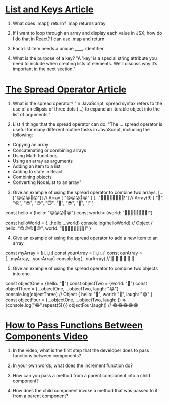 # [**List and Keys Article**](https://legacy.reactjs.org/docs/lists-and-keys.html)

1. What does .map() return?
.map returns array

2. If I want to loop through an array and display each value in JSX, how do I do that in React?
I can use .map and return

3. Each list item needs a unique ____.
identifier

4. What is the purpose of a key?
"A 'key' is a special string attribute you need to include when creating lists of elements. We’ll discuss why it’s important in the next section."


# [**The Spread Operator Article**](https://medium.com/coding-at-dawn/how-to-use-the-spread-operator-in-javascript-b9e4a8b06fab)

1. What is the spread operator?
"In JavaScript, spread syntax refers to the use of an ellipsis of three dots (…) to expand an iterable object into the list of arguments."

2. List 4 things that the spread operator can do.
"The … spread operator is useful for many different routine tasks in JavaScript, including the following:

- Copying an array
- Concatenating or combining arrays
- Using Math functions
- Using an array as arguments
- Adding an item to a list
- Adding to state in React
- Combining objects
- Converting NodeList to an array"

3. Give an example of using the spread operator to combine two arrays.
[...["😋😛😜🤪😝"]] // Array [ "😋😛😜🤪😝" ]
[..."🙂🙃😉😊😇🥰😍🤩!"] // Array(9) [ "🙂", "🙃", "😉", "😊", "😇", "🥰", "😍", "🤩", "!" ]

const hello = {hello: "😋😛😜🤪😝"}
const world = {world: "🙂🙃😉😊😇🥰😍🤩!"}

const helloWorld = {...hello,...world}
console.log(helloWorld) // Object { hello: "😋😛😜🤪😝", world: "🙂🙃😉😊😇🥰😍🤩!" }

4. Give an example of using the spread operator to add a new item to an array.

const myArray = [`🤪`,`🐻`,`🎌`]
const yourArray = [`🙂`,`🤗`,`🤩`]
const ourArray = [...myArray,...yourArray]
console.log(...ourArray) // 🤪 🐻 🎌 🙂 🤗 🤩

5. Give an example of using the spread operator to combine two objects into one.

const objectOne = {hello: "🤪"}
const objectTwo = {world: "🐻"}
const objectThree = {...objectOne, ...objectTwo, laugh: "😂"}
console.log(objectThree) // Object { hello: "🤪", world: "🐻", laugh: "😂" }
const objectFour = {...objectOne, ...objectTwo, laugh: () => {console.log("😂".repeat(5))}}
objectFour.laugh() // 😂😂😂😂😂


# [**How to Pass Functions Between Components Video**](https://www.youtube.com/watch?v=c05OL7XbwXU)

1. In the video, what is the first step that the developer does to pass functions between components?


2. In your own words, what does the increment function do?


3. How can you pass a method from a parent component into a child component?


4. How does the child component invoke a method that was passed to it from a parent component?